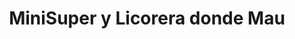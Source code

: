 ---
title: "MiniSuper y Licorera donde Mau"
url: /san-isidro-de-el-general/minisuper-y-licorera-donde-mau/
shop: Supermarkt
---